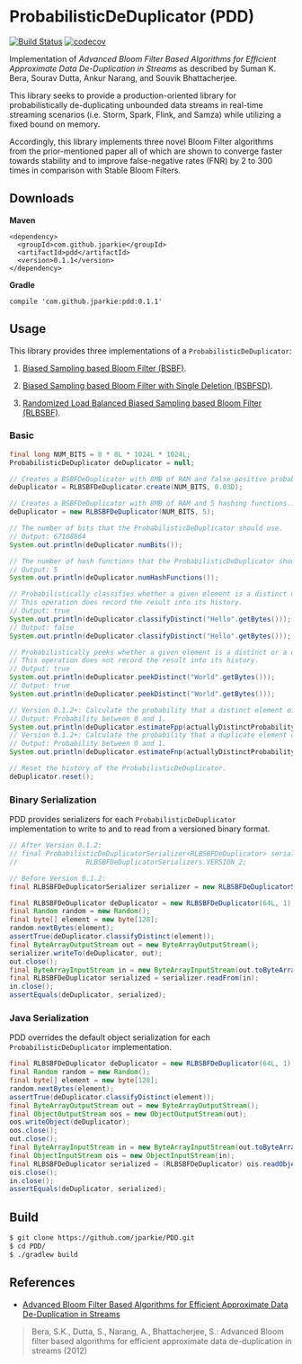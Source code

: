 # ProbabilisticDeDuplicator (PDD)
[![Build Status](https://travis-ci.org/jparkie/PDD.svg?branch=master)](https://travis-ci.org/jparkie/PDD)
[![codecov](https://codecov.io/gh/jparkie/PDD/branch/master/graph/badge.svg)](https://codecov.io/gh/jparkie/PDD)

Implementation of *Advanced Bloom Filter Based Algorithms for Efficient Approximate Data De-Duplication in Streams* as described by Suman K. Bera, Sourav Dutta, Ankur Narang, and Souvik Bhattacherjee.

This library seeks to provide a production-oriented library for probabilistically de-duplicating unbounded data streams in real-time streaming scenarios (i.e. Storm, Spark, Flink, and Samza) while utilizing a fixed bound on memory.

Accordingly, this library implements three novel Bloom Filter algorithms from the prior-mentioned paper all of which are shown to converge faster towards stability and to improve false-negative rates (FNR) by 2 to 300 times in comparison with Stable Bloom Filters.

## Downloads

**Maven**
```
<dependency>
  <groupId>com.github.jparkie</groupId>
  <artifactId>pdd</artifactId>
  <version>0.1.1</version>
</dependency>
```

**Gradle**
```
compile 'com.github.jparkie:pdd:0.1.1'
```

## Usage

This library provides three implementations of a `ProbabilisticDeDuplicator`:

1. [Biased Sampling based Bloom Filter (BSBF)](https://github.com/jparkie/PDD/blob/master/src/main/java/com/github/jparkie/pdd/impl/BSBFDeDuplicator.java).

2. [Biased Sampling based Bloom Filter with Single Deletion (BSBFSD)](https://github.com/jparkie/PDD/blob/master/src/main/java/com/github/jparkie/pdd/impl/BSBFSDDeDuplicator.java).

3. [Randomized Load Balanced Biased Sampling based Bloom Filter (RLBSBF)](https://github.com/jparkie/PDD/blob/master/src/main/java/com/github/jparkie/pdd/impl/RLBSBFDeDuplicator.java).

### Basic

```java
final long NUM_BITS = 8 * 8L * 1024L * 1024L;
ProbabilisticDeDuplicator deDuplicator = null;

// Creates a BSBFDeDuplicator with 8MB of RAM and false-positive probability at 3%.
deDuplicator = RLBSBFDeDuplicator.create(NUM_BITS, 0.03D);

// Creates a BSBFDeDuplicator with 8MB of RAM and 5 hashing functions..
deDuplicator = new RLBSBFDeDuplicator(NUM_BITS, 5);

// The number of bits that the ProbabilisticDeDuplicator should use.
// Output: 67108864
System.out.println(deDuplicator.numBits());

// The number of hash functions that the ProbabilisticDeDuplicator should use.
// Output: 5
System.out.println(deDuplicator.numHashFunctions());

// Probabilistically classifies whether a given element is a distinct or a duplicate element.
// This operation does record the result into its history.
// Output: true
System.out.println(deDuplicator.classifyDistinct("Hello".getBytes()));
// Output: false
System.out.println(deDuplicator.classifyDistinct("Hello".getBytes()));

// Probabilistically peeks whether a given element is a distinct or a duplicate element.
// This operation does not record the result into its history.
// Output: true
System.out.println(deDuplicator.peekDistinct("World".getBytes()));
// Output: true
System.out.println(deDuplicator.peekDistinct("World".getBytes()));

// Version 0.1.2+: Calculate the probability that a distinct element of the stream is reported as duplicate.
// Output: Probability between 0 and 1.
System.out.println(deDuplicator.estimateFpp(actuallyDistinctProbability));
// Version 0.1.2+: Calculate the probability that a duplicate element of the stream is reported as distinct.
// Output: Probability between 0 and 1.
System.out.println(deDuplicator.estimateFnp(actuallyDistinctProbability));

// Reset the history of the ProbabilisticDeDuplicator.
deDuplicator.reset();
```

### Binary Serialization

PDD provides serializers for each `ProbabilisticDeDuplicator` implementation to write to and to read from a versioned binary format.

```java
// After Version 0.1.2:
// final ProbabilisticDeDuplicatorSerializer<RLBSBFDeDuplicator> serializer =
//                 RLBSBFDeDuplicatorSerializers.VERSION_2;

// Before Version 0.1.2:
final RLBSBFDeDuplicatorSerializer serializer = new RLBSBFDeDuplicatorSerializer();

final RLBSBFDeDuplicator deDuplicator = new RLBSBFDeDuplicator(64L, 1);
final Random random = new Random();
final byte[] element = new byte[128];
random.nextBytes(element);
assertTrue(deDuplicator.classifyDistinct(element));
final ByteArrayOutputStream out = new ByteArrayOutputStream();
serializer.writeTo(deDuplicator, out);
out.close();
final ByteArrayInputStream in = new ByteArrayInputStream(out.toByteArray());
final RLBSBFDeDuplicator serialized = serializer.readFrom(in);
in.close();
assertEquals(deDuplicator, serialized);
```

### Java Serialization

PDD overrides the default object serialization for each `ProbabilisticDeDuplicator` implementation.

```java
final RLBSBFDeDuplicator deDuplicator = new RLBSBFDeDuplicator(64L, 1);
final Random random = new Random();
final byte[] element = new byte[128];
random.nextBytes(element);
assertTrue(deDuplicator.classifyDistinct(element));
final ByteArrayOutputStream out = new ByteArrayOutputStream();
final ObjectOutputStream oos = new ObjectOutputStream(out);
oos.writeObject(deDuplicator);
oos.close();
out.close();
final ByteArrayInputStream in = new ByteArrayInputStream(out.toByteArray());
final ObjectInputStream ois = new ObjectInputStream(in);
final RLBSBFDeDuplicator serialized = (RLBSBFDeDuplicator) ois.readObject();
ois.close();
in.close();
assertEquals(deDuplicator, serialized);
```

## Build

```bash
$ git clone https://github.com/jparkie/PDD.git
$ cd PDD/
$ ./gradlew build
```

## References

- [Advanced Bloom Filter Based Algorithms for Efficient Approximate Data De-Duplication in Streams](https://arxiv.org/abs/1212.3964)

> Bera, S.K., Dutta, S., Narang, A., Bhattacherjee, S.: Advanced Bloom filter based algorithms for efficient approximate data de-duplication in streams (2012)
